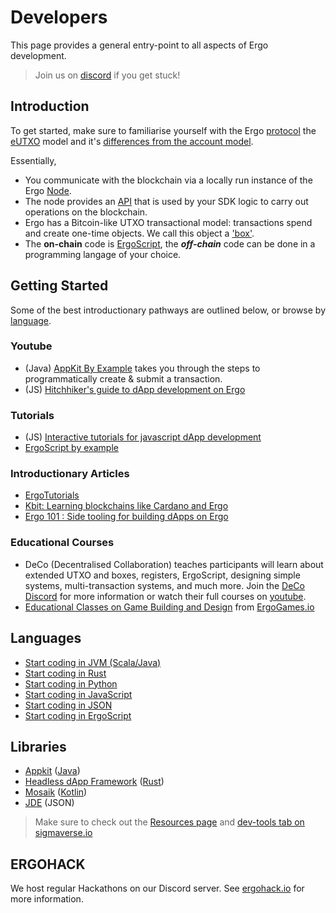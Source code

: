 # Developers

This page provides a general entry-point to all aspects of Ergo development. 

> Join us on [discord](https://discord.gg/7kWWQeMCwe) if you get stuck!


## Introduction


To get started, make sure to familiarise yourself with the Ergo [protocol](/dev/protocol) the [eUTXO](eutxo.md) model and it's [differences from the account model](accountveutxo.md).

Essentially, 

- You communicate with the blockchain via a locally run instance of the Ergo [Node](/node/install). 
- The node provides an [API](resources.md#api) that is used by your SDK logic to carry out operations on the blockchain. 
- Ergo has a Bitcoin-like UTXO transactional model: transactions spend and create one-time objects. We call this object a ['box'](data-model/box/index.md).
- The **on-chain**  code is [ErgoScript](ergoscript.md), the ***off-chain*** code can be done in a programming langage of your choice. 

## Getting Started

Some of the best introductionary pathways are outlined below, or browse by [language](#languages). 




### Youtube

- (Java) [AppKit By Example](https://www.youtube.com/watch?v=Md5s-XV6-Hs) takes you through the steps to programmatically create & submit a transaction. 
- (JS) [Hitchhiker's guide to dApp development on Ergo](https://www.youtube.com/playlist?list=PLzY-irO3z3G8FVDifned2NMFc-PgQqnny)

### Tutorials

- (JS) [Interactive tutorials for javascript dApp development](https://play.dappstep.com/)
- [ErgoScript by example](https://github.com/ergoplatform/ergoscript-by-example)

### Introductionary Articles 

- [ErgoTutorials](https://www.youtube.com/channel/UCyOIxD7YSHN5QwLIulOWrew)
- [Kbit: Learning blockchains like Cardano and Ergo](https://www.youtube.com/watch?v=HDn49bToTMI)
- [Ergo 101 : Side tooling for building dApps on Ergo](https://dav009.medium.com/ergo-101-side-tooling-for-building-dapps-on-ergo-c71889d60826)

### Educational Courses

- DeCo (Decentralised Collaboration) teaches participants will learn about extended UTXO and boxes, registers, ErgoScript, designing simple systems, multi-transaction systems, and much more. Join the [DeCo Discord](https://discord.gg/PQPyFbKZ9z) for more information or watch their full courses on [youtube](https://www.youtube.com/channel/UCyOIxD7YSHN5QwLIulOWrew/playlists). 
- [Educational Classes on Game Building and Design](https://medium.com/@lgmeister/the-future-of-ergogames-io-hosting-educational-classes-on-game-building-and-design-679afd2632d4) from [ErgoGames.io](https://ergogames.io)

## Languages

- [Start coding in JVM (Scala/Java)](/dev/stack/appkit/)
- [Start coding in Rust](/dev/Languages/rust)
- [Start coding in Python](/dev/Languages/python)
- [Start coding in JavaScript](js.md)
- [Start coding in JSON](/dev/stack/jde)
- [Start coding in ErgoScript](scs/ergoscript/)

## Libraries

- [Appkit](/docs/dev/stack/appkit) ([Java](java.md)) 
- [Headless dApp Framework](headless.md) ([Rust](rust.md))
- [Mosaik](intro.md) ([Kotlin](kotlin.md))
- [JDE](jde.md) (JSON)
 
> Make sure to check out the [Resources page](dev/start/resources/) and [dev-tools tab on sigmaverse.io](https://sigmaverse.io/)

## ERGOHACK

We host regular Hackathons on our Discord server. See [ergohack.io](https://ergohack.io/) for more information.





